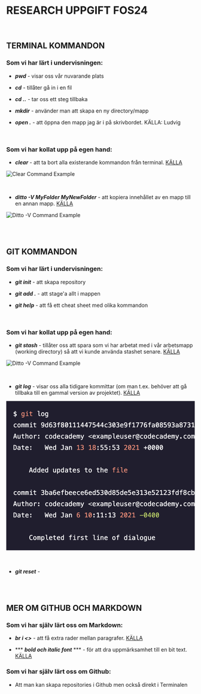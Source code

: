 # RESEARCH UPPGIFT FOS24

<br>

## TERMINAL KOMMANDON

### Som vi har lärt i undervisningen:

- ***pwd*** - visar oss vår nuvarande plats

- ***cd*** - tillåter gå in i en fil

- ***cd ..*** - tar oss ett steg tillbaka

- ***mkdir*** - använder man att skapa en ny directory/mapp

- ***open .*** - att öppna den mapp jag är i på skrivbordet. KÄLLA: Ludvig

<br>

### Som vi har kollat upp på egen hand:

- ***clear*** - att ta bort alla existerande kommandon från terminal. [KÄLLA](https://www.techrepublic.com/article/16-terminal-commands-every-user-should-know/)

![Clear Command Example](../Vecka37/assets/Git%20clear%20command.png)

<br>

- ***ditto -V MyFolder MyNewFolder*** - att kopiera innehållet av en mapp till en annan mapp. [KÄLLA](https://www.techrepublic.com/article/16-terminal-commands-every-user-should-know/)

![Ditto -V Command Example](../Vecka37/assets/Ditto%20-V%20command.png)

<br>
<br>

## GIT KOMMANDON

### Som vi har lärt i undervisningen:

- ***git init*** - att skapa repository

- ***git add .*** - att stage'a allt i mappen

- ***git help*** - att få ett cheat sheet med olika kommandon

<br>

### Som vi har kollat upp på egen hand:

- ***git stash*** - tillåter oss att spara som vi har arbetat med i vår arbetsmapp (working directory) så att vi kunde använda stashet senare. [KÄLLA](https://about.gitlab.com/images/press/git-cheat-sheet.pdf)

![Ditto -V Command Example](../Vecka37/assets/Git%20Stash%20Command.png)

<br>

- ***git log*** - visar oss alla tidigare kommittar (om man t.ex. behöver att gå tillbaka till en gammal version av projektet). [KÄLLA](https://www.codecademy.com/learn/learn-git/modules/learn-git-git-workflow-u/cheatsheet)

![Ditto -V Command Example](/assets/Git%20Log%20command.png)

<br>

- ***git reset*** - 

<br>
<br>

## MER OM GITHUB OCH MARKDOWN

### Som vi har själv lärt oss om Markdown:

- ***br i <>*** - att få extra rader mellan paragrafer. [KÄLLA](https://docs.document360.com/docs/how-to-add-extra-space-in-markdown)

- *** ***bold och italic font*** *** - för att dra uppmärksamhet till en bit text. [KÄLLA](https://www.markdownguide.org/basic-syntax/)

### Som vi har själv lärt oss om Github:

- Att man kan skapa repositories i Github men också direkt i Terminalen


